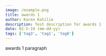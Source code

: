 ```yaml
---
image: /example.png
title: awards 1
author: Karen Katilie
description: Test description for awards 1
date: 02-5-19 (mm-dd-yy)
tags: ['tag3', 'tag1', 'tag6']
---
```


<BlogPost>
<p>

<!-- Adding Tags to Vuepress -->
<TagLinks />

awards 1 paragraph

</p>
</BlogPost>
